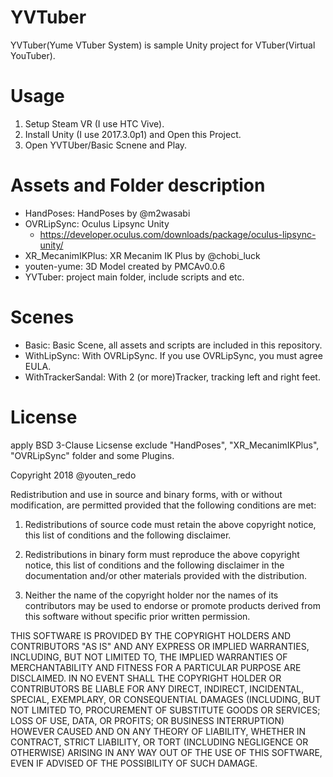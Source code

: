 YVTuber
====
YVTuber(Yume VTuber System) is sample Unity project for VTuber(Virtual YouTuber).

# Usage
1. Setup Steam VR (I use HTC Vive).  
2. Install Unity (I use 2017.3.0p1) and Open this Project.  
3. Open YVTUber/Basic Scnene and Play.  

# Assets and Folder description
- HandPoses: HandPoses by @m2wasabi  
- OVRLipSync: Oculus Lipsync Unity
	- https://developer.oculus.com/downloads/package/oculus-lipsync-unity/
- XR_MecanimIKPlus: XR Mecanim IK Plus by @chobi_luck  
- youten-yume: 3D Model created by PMCAv0.0.6  
- YVTuber: project main folder, include scripts and etc.  

# Scenes
- Basic: Basic Scene, all assets and scripts are included in this repository.  
- WithLipSync: With OVRLipSync. If you use OVRLipSync, you must agree EULA.
- WithTrackerSandal: With 2 (or more)Tracker, tracking left and right feet.


# License
apply BSD 3-Clause Licsense exclude "HandPoses", "XR_MecanimIKPlus", "OVRLipSync" folder and some Plugins.

Copyright 2018 @youten_redo

Redistribution and use in source and binary forms, with or without modification, are permitted provided that the following conditions are met:

1. Redistributions of source code must retain the above copyright notice, this list of conditions and the following disclaimer.

2. Redistributions in binary form must reproduce the above copyright notice, this list of conditions and the following disclaimer in the documentation and/or other materials provided with the distribution.

3. Neither the name of the copyright holder nor the names of its contributors may be used to endorse or promote products derived from this software without specific prior written permission.

THIS SOFTWARE IS PROVIDED BY THE COPYRIGHT HOLDERS AND CONTRIBUTORS "AS IS" AND ANY EXPRESS OR IMPLIED WARRANTIES, INCLUDING, BUT NOT LIMITED TO, THE IMPLIED WARRANTIES OF MERCHANTABILITY AND FITNESS FOR A PARTICULAR PURPOSE ARE DISCLAIMED. IN NO EVENT SHALL THE COPYRIGHT HOLDER OR CONTRIBUTORS BE LIABLE FOR ANY DIRECT, INDIRECT, INCIDENTAL, SPECIAL, EXEMPLARY, OR CONSEQUENTIAL DAMAGES (INCLUDING, BUT NOT LIMITED TO, PROCUREMENT OF SUBSTITUTE GOODS OR SERVICES; LOSS OF USE, DATA, OR PROFITS; OR BUSINESS INTERRUPTION) HOWEVER CAUSED AND ON ANY THEORY OF LIABILITY, WHETHER IN CONTRACT, STRICT LIABILITY, OR TORT (INCLUDING NEGLIGENCE OR OTHERWISE) ARISING IN ANY WAY OUT OF THE USE OF THIS SOFTWARE, EVEN IF ADVISED OF THE POSSIBILITY OF SUCH DAMAGE.
